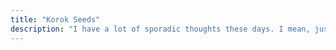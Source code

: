 ```yaml
---
title: "Korok Seeds"
description: "I have a lot of sporadic thoughts these days. I mean, just take a gander at my raindrop bookmarks... and my cubox bookmarks... (why must I have **two** bookmarking apps?!!?) But my point is that I take a lot of inspiration from other people's works from all sorts of topics and these fuel my creative drive (sometimes a bit too much). So regardless of if this new trait of mine is good or bad, the seeds of this korok forest are collections of notes on articles, books, websites, readings, other ppl's creations, **WOTEVA** that I find interesting or super cool or has egged me on down the start of another rabbit hole where I learn things I had no predisposition towards learning before; sorta like a basis of my ideas and thoughts. **Also we are 'korok seeds' here cause them koroks cute af."
---
```

